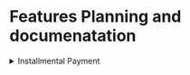# Features Planning and documenatation

<details>
<summary><strng> Installmental Payment </strong></summary>

##  Installmental Purchase Plan

### 1. **Concept**
 
Instead of paying the full price of a car at once, users can split the payment into smaller installments over **3 months, 6 months, or 12 months (1 year)**.

* Users make an initial deposit (e.g. first installment) when confirming the purchase.
* The remaining installments are auto-tracked and must be completed to finalize ownership.
* If payments are defaulted, rules apply (e.g. revoke booking, refund part, penalties).

---

### 2. **Business Rules**

* **Down Payment**: User must pay at least the first installment upfront.
* **Due Dates**: Fixed schedule based on plan (monthly cycle).
* **Missed Payments**:

* **Due Date Missed** → Grace period of **7 days**.
* If payment not made within grace period →

  * Apply **0.3% of remaining balance** as penalty.
  * New balance will then be Remaining + Penalty.
* **If default continues until end of plan** → Two options:

  1. **Request Extension:** Extend timeline with additional penalty interest.
  2. **Refund Request:** Refund amount already paid, but deduct **5–10% of car amount** as cancellation fee. 

  * **Completion**: Ownership only transfers after the last installment is cleared.
  
  ### these business rules are in place to protect protect the Enterprises' interest and to avoid tying down trading capital. also to encourage a level of commitment from the customers 
---

### 5. **Controller Workflow**

* **Purchase Controller** → handles purchase details, quantity, price etc.
* **installment Controller** -> Handles installment plans and payments
* **Payment Controller** → Handles general paystack payments
* **Cron Job** → Runs daily to check due dates, send reminders, update defaulted plans and apply penalties.


## 🔄 Walkthrough of the Installmental Purchase Flow

### 1. **User Journey**

* **Step 1:** User picks a car.
* **Step 2:** User fills out purchase details, asked to choose payment method. if user picks full payment,proceed to checkout. if User chooses installment option → **3, 6, or 12 months**.
* **Step 3:** System calculates:

* **Installment amount**
  * Returns breakdown (amount per month, total duration, first payment due now).
* **Step 4:** User pays the **first installment (down payment)** immediately.
* **Step 5:** Payment schedule begins — **next due date is 30 days after first payment**.
* **Step 6:** Each month, user pays → we deduct from remaining balance and show updated balance.
* **Step 7:** Once last installment is paid → system marks car as **Fully Purchased** and transfers ownership.

---

### 2. **Default Handling**

* **Due Date Missed** → Grace period of **7 days**.
* If payment not made within grace period →

  * Apply **0.3% of remaining balance** as penalty.
  * New balance will then be Remaining + Penalty.
* **If default continues until end of plan** → Two options:

  1. **Request Extension:** Extend timeline with additional penalty interest.
  2. **Refund Request:** Refund amount already paid, but deduct **5–10% of car amount** as cancellation fee.

---

### 3. **At Each Payment**

* Deduct installment amount from remaining balance.
* Return updated plan details (paid so far, remaining, next due date).
* Update `remainingBalance`.
* If `remainingBalance = 0` → Status = **Completed**,mark Car = **Unavailable**.

---

### 4. **Notifications**

* **Email/SMS reminders**:

  * **5 days before due date** → "Upcoming installment due soon".
  * **On due date** → "Payment due today".
  * **During grace period** → "You have X days left to pay before penalty applies".

---

### 5. **Database Design 

#### `InstallmentPlan`

* `id`
* `purchaseId` (References Purchase)
* `userId`
* `totalAmount`
* `remainingBalance`
* `numberOfMonths` (3, 6, 12)
* `monthlyAmount`
* `status` ("active", "completed", "defaulted", "extended")
* `startDate`
* `endDate`

#### `InstallmentPayment`

* `id`
* `installmentPlanId` (FK)
* `dueDate`
* `amount`
* `isPaid` (boolean)
* `paymentDate` (nullable)
* `penaltyApplied` (boolean)
* `penaltyAmount`
---

</details>


